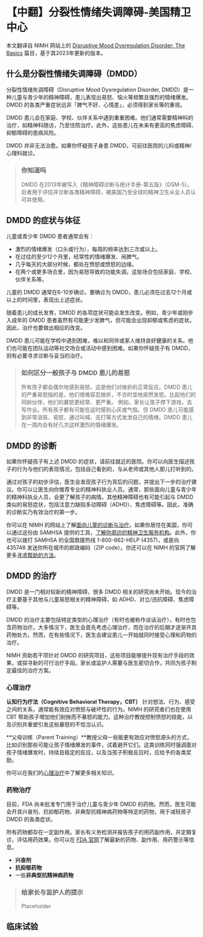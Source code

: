 # 【中翻】分裂性情绪失调障碍-美国精卫中心

本文翻译自 NIMH 网站上的 [Disruptive Mood Dysregulation Disorder: The Basics](https://www.nimh.nih.gov/health/publications/disruptive-mood-dysregulation-disorder) 篇目，基于其2023年更新的版本。

## 什么是分裂性情绪失调障碍（DMDD）

分裂性情绪失调障碍（Disruptive Mood Dysregulation Disorder, DMDD）是一种儿童与青少年的精神障碍，患儿表现出易怒、恼火等频繁且强烈的情绪爆发。DMDD 的各类严重症状远非「脾气不好、心情差」，必须得到家长等的重视。

DMDD 患儿会在家庭、学校、伙伴关系中遇到重重困难。他们通常需要精神科的治疗，如精神科随访，乃至住院治疗。此外，这些患儿在未来有更高的焦虑障碍、抑郁障碍的患病风险。

DMDD 并非无法治愈。如果你怀疑孩子身患 DMDD，可前往医院的儿科或精神/心理科就诊。

> ### 你知道吗
>
> DMDD 在2013年被写入《精神障碍诊断与统计手册-第五版》（DSM-5）。后者用于评估并诊断各类精神障碍，被美国乃至全球的精神卫生从业人员认可并使用。

## DMDD 的症状与体征

儿童或青少年 DMDD 患者通常会有：

- 激烈的情绪爆发（口头或行为），每周的频率达到三次或以上。
- 在过往的至少12个月里，经常性的情绪爆发、闹脾气。
- 几乎每天的大部分时候，都处在愤怒或愤怒的边缘。
- 在两个或更多场合里，因为易怒导致的功能失调。这些场合包括家庭、学校、伙伴关系等。

儿童的 DMDD 通常在6-10岁确诊。要确诊为 DMDD，患儿必须在过去12个月或以上的时间里，表现出上述症状。

随着患儿的成长发育，DMDD 的各项症状可能会发生改变。例如，青少年或刚步入成年的 DMDD 患者虽然有可能更少发脾气，但可能会出现抑郁或焦虑的症状。因此，治疗也要做出相应的改变。

DMDD 患儿可能在学校中遇到困难，难以和同伴或家人维持良好健康的关系。他们也可能在团队运动等社交场合或活动中感到困难。如果你怀疑孩子有 DMDD，则有必要寻求诊断与妥当的治疗。

> ### 如何区分一般孩子与 DMDD 患儿的易怒
>
> 所有孩子都会偶尔地感到易怒，这是他们对挫折的正常反应。DMDD 患儿的严重易怒指的是，他们很难容忍挫折，不合时宜地突然发怒。比起他们的同龄伙伴，他们的暴怒更经常、更严重。
> 例如，家长让孩子停下游戏，去写作业。所有孩子都有可能在这时感到心灰或气恼。但 DMDD 患儿可能感到非常沮丧、易怒，通过叫喊、击打等方式发泄自己的情绪。DMDD 患儿在一周内会有好几次这样激烈的情绪爆发。

## DMDD 的诊断

如果你怀疑孩子有上述 DMDD 的症状，请前往就近的医院。你可以向医生描述孩子的行为与他们的表现情况，包括自己看到的，与从老师或其他人那儿打听到的。

通过对孩子的初步评估，医生会发现孩子行为背后的问题，并提出下一步的治疗建议。你可以让医生向你推荐专业的精神科执业人员。通常，那些面向儿童与青少年的精神科执业人员，会更了解孩子的病情。其他精神障碍也有可能引起与 DMDD 类似的易怒症状，包括注意力缺陷多动障碍（ADHD）、焦虑障碍等。因此，准确的诊断实乃有效治疗的第一步。

你可以在 NIMH 的网站上了解[面向儿童的诊断与治疗](https://www.nimh.nih.gov/health/publications/children-and-mental-health)。如果你居住在美国，你可以通过这份由 SAMHSA 提供的工具，[了解你周边的精神卫生服务机构](https://findtreatment.samhsa.gov/)。此外，你也可以拨打 SAMHSA 的全国救援热线 1-800-662-HELP (4357)，或是向 435748 发送你所在城市的邮政编码（ZIP code）。你还可以在 NIMH 的官网了解更多[寻求帮助的方法](https://www.nimh.nih.gov/health/find-help)。

## DMDD 的治疗

DMDD 是一门相对较新的精神障碍，很多 DMDD 相关的研究尚未开始。现今的治疗主要基于其他与儿童易怒相关的精神障碍，如 ADHD、对立/违抗障碍、焦虑障碍等。

DMDD 的治疗主要包括特定类型的心理治疗（有时也被称作谈话治疗），有时也包含药物治疗。大多情况下，医生会首先考虑心理治疗，而在治疗的后期才逐渐开具药物处方。然而，在有些情况下，医生会建议患儿一开始就同时接受心理和药物的治疗。

NIMH 资助若干项针对 DMDD 的研究项目，这些项目能够提升现有治疗手段的效果，或探寻新的可行治疗手段。家长或监护人需要与医生密切合作，共同为孩子制定最佳的治疗方案。

### 心理治疗

**认知行为疗法（Cognitive Behavioral Therapy，CBT）** 针对想法、行为、感受之间的关系，通常能有效应对愤怒与破坏性的行为。NIMH 的研究者们也在使用 CBT 帮助孩子增加他们耐挫而不暴怒的能力。这种治疗教授控制愤怒的技能，以及识别并重塑引发这些暴怒的不恰当认识。

**父母训练（Parent Training）**教授父母一些能更有效应对愤怒源头的方式，比如识别那些可能让孩子情绪爆发的事件，试着避开它们。这类训练同时强调面对孩子情绪爆发时，持续且稳定的反应，以及当孩子积极反应时，应给予的各类奖励。

你可以在我们的[心理治疗](./Psychotherapies.md)中了解更多相关知识。

### 药物治疗

目前，FDA 尚未批准专门用于治疗儿童与青少年 DMDD 的药物。然而，医生可能会开具兴奋剂、抗抑郁药物、非典型抗精神病药物等特定的药物，用于减轻孩子 DMDD 的各类症状。

所有药物都存在一定副作用。家长有义务检测并报告孩子的用药副作用，并定期复诊，评估用药效果。你可以在 [FDA 官网](https://www.fda.gov/drugsatfda)了解最新的药物、副作用、用药警示等信息。

- **兴奋剂**
- **抗抑郁药物**
- 一些**非典型抗精神病药物**

> ### 给家长与监护人的提示
>
> Placeholder

## 临床试验
